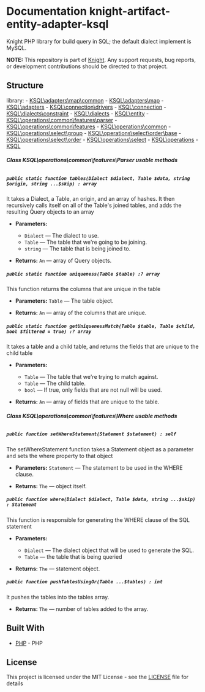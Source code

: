 # Documentation knight-artifact-entity-adapter-ksql

Knight PHP library for build query in SQL; the default dialect implement is MySQL.

**NOTE:** This repository is part of [Knight](https://github.com/energia-source/knight). Any
support requests, bug reports, or development contributions should be directed to
that project.

## Structure

library:
    - [KSQL\adapters\map\common](https://github.com/energia-source/knight-artifact-entity-adapter-ksql/tree/main/lib/adapters/map/common)
    - [KSQL\adapters\map](https://github.com/energia-source/knight-artifact-entity-adapter-ksql/tree/main/lib/adapters/map)
    - [KSQL\adapters](https://github.com/energia-source/knight-artifact-entity-adapter-ksql/tree/main/lib/adapters)
    - [KSQL\connection\drivers](https://github.com/energia-source/knight-artifact-entity-adapter-ksql/tree/main/lib/connection/drivers)
    - [KSQL\connection](https://github.com/energia-source/knight-artifact-entity-adapter-ksql/tree/main/lib/connection)
    - [KSQL\dialects\constraint](https://github.com/energia-source/knight-artifact-entity-adapter-ksql/tree/main/lib/dialects/constraint)
    - [KSQL\dialects](https://github.com/energia-source/knight-artifact-entity-adapter-ksql/tree/main/lib/dialects)
    - [KSQL\entity](https://github.com/energia-source/knight-artifact-entity-adapter-ksql/tree/main/lib/entity)
    - [KSQL\operations\common\features\parser](https://github.com/energia-source/knight-artifact-entity-adapter-ksql/tree/main/lib/operations/common/features/parser)
    - [KSQL\operations\common\features](https://github.com/energia-source/knight-artifact-entity-adapter-ksql/tree/main/lib/operations/common/features)
    - [KSQL\operations\common](https://github.com/energia-source/knight-artifact-entity-adapter-ksql/tree/main/lib/operations/common)
    - [KSQL\operations\select\group](https://github.com/energia-source/knight-artifact-entity-adapter-ksql/tree/main/lib/operations/select/group)
    - [KSQL\operations\select\order\base](https://github.com/energia-source/knight-artifact-entity-adapter-ksql/tree/main/lib/operations/select/order/base)
    - [KSQL\operations\select\order](https://github.com/energia-source/knight-artifact-entity-adapter-ksql/tree/main/lib/operations/select/order)
    - [KSQL\operations\select](https://github.com/energia-source/knight-artifact-entity-adapter-ksql/tree/main/lib/operations/select)
    - [KSQL\operations](https://github.com/energia-source/knight-artifact-entity-adapter-ksql/tree/main/lib/operations)
    - [KSQL](https://github.com/energia-source/knight-knight-artifact-entity-adapter-ksql/blob/main/lib)

###### ***Class KSQL\operations\common\features\Parser usable methods***

##### `public static function tables(Dialect $dialect, Table $data, string $origin, string ...$skip) : array`

It takes a Dialect, a Table, an origin, and an array of hashes. It then recursively calls itself on all of the Table's joined tables, and adds the resulting Query objects to an array

 * **Parameters:**
   * `Dialect` — The dialect to use.
   * `Table` — The table that we're going to be joining.
   * `string` — The table that is being joined to.

 * **Returns:** `An` — array of Query objects.

##### `public static function uniqueness(Table $table) :? array`

This function returns the columns that are unique in the table

 * **Parameters:** `Table` — The table object.

 * **Returns:** `An` — array of the columns that are unique.

##### `public static function getUniquenessMatch(Table $table, Table $child, bool $filtered = true) :? array`

It takes a table and a child table, and returns the fields that are unique to the child table

 * **Parameters:**
   * `Table` — The table that we're trying to match against.
   * `Table` — The child table.
   * `bool` — If true, only fields that are not null will be used.

 * **Returns:** `An` — array of fields that are unique to the table.

###### ***Class KSQL\operations\common\features\Where usable methods***

##### `public function setWhereStatement(Statement $statement) : self`

The setWhereStatement function takes a Statement object as a parameter and sets the where property to that object

 * **Parameters:** `Statement` — The statement to be used in the WHERE clause.

 * **Returns:** `The` — object itself.

##### `public function where(Dialect $dialect, Table $data, string ...$skip) : Statement`

This function is responsible for generating the WHERE clause of the SQL statement

 * **Parameters:**
   * `Dialect` — The dialect object that will be used to generate the SQL.
   * `Table` — the table that is being queried

 * **Returns:** `The` — statement object.

##### `public function pushTablesUsingOr(Table ...$tables) : int`

It pushes the tables into the tables array.

 * **Returns:** `The` — number of tables added to the array.

## Built With

* [PHP](https://www.php.net/) - PHP

## License

This project is licensed under the MIT License - see the [LICENSE](LICENSE) file for details